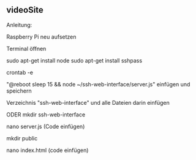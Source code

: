 ## videoSite

Anleitung:

Raspberry Pi neu aufsetzen

Terminal öffnen

sudo apt-get install node
sudo apt-get install sshpass

crontab -e

"@reboot sleep 15 && node ~/ssh-web-interface/server.js" einfügen und speichern

Verzeichnis "ssh-web-interface" und alle Dateien darin einfügen

ODER
mkdir ssh-web-interface 

nano server.js (Code einfügen)

mkdir public

nano index.html (code einfügen)

